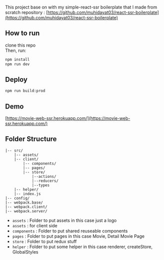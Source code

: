 This project base on with my simple-react-ssr boilerplate that I made from scratch
repository : [https://github.com/muhidayat03/react-ssr-boilerplate](https://github.com/muhidayat03/react-ssr-boilerplate)


## How to run

clone this repo <br />
Then, run:
```bash
npm install
npm run dev
``` 

## Deploy

```bash
npm run build:prod
``` 


## Demo

[https://movie-web-ssr.herokuapp.com/](https://movie-web-ssr.herokuapp.com/)

## Folder Structure

```
|-- src/
    |-- assets/
    |-- client/
        |-- components/ 
        |-- pages/
        |-- store/
            |--actions/
            |--reducers/
            |--types
    |-- helper/
    |-- index.js   
|-- config/
|-- webpack.base/
|-- webpack.client/
|-- webpack.server/

```

- `assets` : Folder to put assets in this case just a logo
- `assets` : for client side
- `components` : Folder to put shared reuseable components 
- `pages` : Folder to put pages in this case Movie, Detail Movie Page
- `store` : Folder to put redux stuff 
- `helper` : Folder to put some helper in this case renderer, createStore, GlobalStyles 
